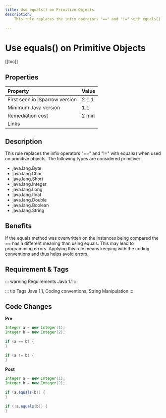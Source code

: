```yaml
---
title: Use equals() on Primitive Objects
description:
    This rule replaces the infix operators "==" and "!=" with equals() when used on primitive objects.

---
```


# Use equals() on Primitive Objects

[[toc]]

## Properties

| Property                        | Value |
|:------------------------------- |:----- |
| First seen in jSparrow version  | 2.1.1 |
| Minimum Java version            | 1.1 |
| Remediation cost                | 2 min |
| Links                           |  |

## Description

This rule replaces the infix operators "==" and "!=" with equals() when used on primitive objects. The following types are considered primitive:

* java.lang.Byte
* java.lang.Char
* java.lang.Short
* java.lang.Integer
* java.lang.Long
* java.lang.float
* java.lang.Double
* java.lang.Boolean
* java.lang.String

## Benefits

If the equals method was overwritten on the instances being compared the == has a different meaning than using equals. This may lead to programming errors. Applying this rule means keeping with the coding conventions and thus helps avoid errors.

## Requirement & Tags

::: warning Requirements
Java 1.1
:::

::: tip Tags
Java 1.1, Coding conventions, String Manipulation
:::

## Code Changes

__Pre__

```java
Integer a = new Integer(1);
Integer b = new Integer(2);
 
if (a == b) {
}
 
if (a != b) {
}
```

__Post__

```java
Integer a = new Integer(1);
Integer b = new Integer(2);
 
if (a.equals(b)) {
}
 
if (!a.equals(b)) {
}
```
